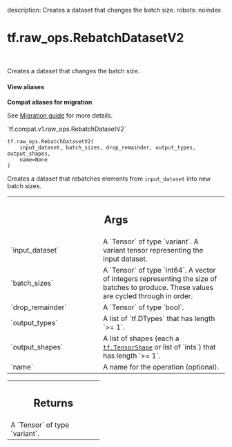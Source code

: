 description: Creates a dataset that changes the batch size.
robots: noindex

# tf.raw_ops.RebatchDatasetV2

<!-- Insert buttons and diff -->

<table class="tfo-notebook-buttons tfo-api nocontent" align="left">

</table>



Creates a dataset that changes the batch size.

<section class="expandable">
  <h4 class="showalways">View aliases</h4>
  <p>
<b>Compat aliases for migration</b>
<p>See
<a href="https://www.tensorflow.org/guide/migrate">Migration guide</a> for
more details.</p>
<p>`tf.compat.v1.raw_ops.RebatchDatasetV2`</p>
</p>
</section>

<pre class="devsite-click-to-copy prettyprint lang-py tfo-signature-link">
<code>tf.raw_ops.RebatchDatasetV2(
    input_dataset, batch_sizes, drop_remainder, output_types, output_shapes,
    name=None
)
</code></pre>



<!-- Placeholder for "Used in" -->

Creates a dataset that rebatches elements from `input_dataset` into new batch
sizes.

<!-- Tabular view -->
 <table class="responsive fixed orange">
<colgroup><col width="214px"><col></colgroup>
<tr><th colspan="2"><h2 class="add-link">Args</h2></th></tr>

<tr>
<td>
`input_dataset`
</td>
<td>
A `Tensor` of type `variant`.
A variant tensor representing the input dataset.
</td>
</tr><tr>
<td>
`batch_sizes`
</td>
<td>
A `Tensor` of type `int64`.
A vector of integers representing the size of batches to produce. These values
are cycled through in order.
</td>
</tr><tr>
<td>
`drop_remainder`
</td>
<td>
A `Tensor` of type `bool`.
</td>
</tr><tr>
<td>
`output_types`
</td>
<td>
A list of `tf.DTypes` that has length `>= 1`.
</td>
</tr><tr>
<td>
`output_shapes`
</td>
<td>
A list of shapes (each a <a href="../../tf/TensorShape.md"><code>tf.TensorShape</code></a> or list of `ints`) that has length `>= 1`.
</td>
</tr><tr>
<td>
`name`
</td>
<td>
A name for the operation (optional).
</td>
</tr>
</table>



<!-- Tabular view -->
 <table class="responsive fixed orange">
<colgroup><col width="214px"><col></colgroup>
<tr><th colspan="2"><h2 class="add-link">Returns</h2></th></tr>
<tr class="alt">
<td colspan="2">
A `Tensor` of type `variant`.
</td>
</tr>

</table>


